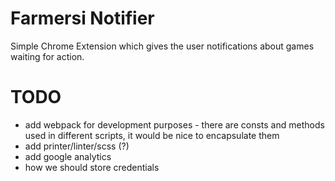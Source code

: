 # Farmersi Notifier

Simple Chrome Extension which gives the user notifications about games waiting for action.

# TODO

- add webpack for development purposes - there are consts and methods used in different scripts, it would be nice to
encapsulate them
- add printer/linter/scss (?)
- add google analytics
- how we should store credentials
